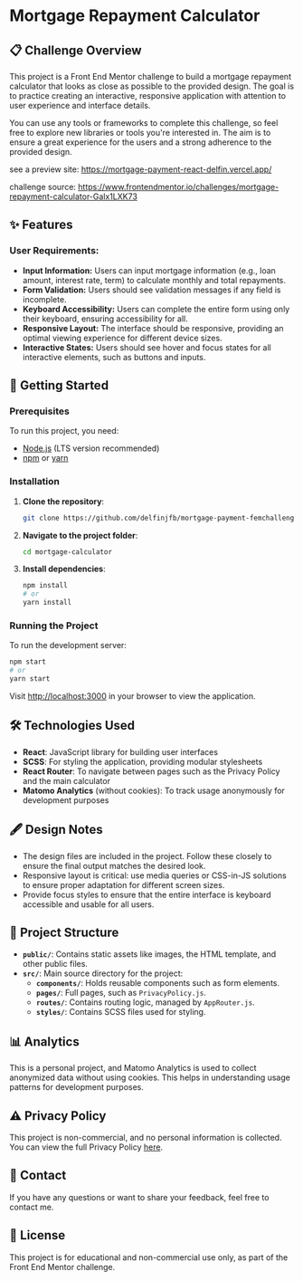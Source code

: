 # Mortgage Repayment Calculator

## 📋 Challenge Overview

This project is a Front End Mentor challenge to build a mortgage repayment calculator that looks as close as possible to the provided design. The goal is to practice creating an interactive, responsive application with attention to user experience and interface details.

You can use any tools or frameworks to complete this challenge, so feel free to explore new libraries or tools you're interested in. The aim is to ensure a great experience for the users and a strong adherence to the provided design.

see a preview site:
https://mortgage-payment-react-delfin.vercel.app/

challenge source:
https://www.frontendmentor.io/challenges/mortgage-repayment-calculator-Galx1LXK73

## ✨ Features

### User Requirements:

- **Input Information:** Users can input mortgage information (e.g., loan amount, interest rate, term) to calculate monthly and total repayments.
- **Form Validation:** Users should see validation messages if any field is incomplete.
- **Keyboard Accessibility:** Users can complete the entire form using only their keyboard, ensuring accessibility for all.
- **Responsive Layout:** The interface should be responsive, providing an optimal viewing experience for different device sizes.
- **Interactive States:** Users should see hover and focus states for all interactive elements, such as buttons and inputs.

## 🚀 Getting Started

### Prerequisites
To run this project, you need:

- [Node.js](https://nodejs.org/) (LTS version recommended)
- [npm](https://www.npmjs.com/) or [yarn](https://yarnpkg.com/)

### Installation
1. **Clone the repository**:
   ```bash
   git clone https://github.com/delfinjfb/mortgage-payment-femchallenge-.git
   ```

2. **Navigate to the project folder**:
   ```bash
   cd mortgage-calculator
   ```

3. **Install dependencies**:
   ```bash
   npm install
   # or
   yarn install
   ```

### Running the Project
To run the development server:

```bash
npm start
# or
yarn start
```

Visit [http://localhost:3000](http://localhost:3000) in your browser to view the application.

## 🛠️ Technologies Used

- **React**: JavaScript library for building user interfaces
- **SCSS**: For styling the application, providing modular stylesheets
- **React Router**: To navigate between pages such as the Privacy Policy and the main calculator
- **Matomo Analytics** (without cookies): To track usage anonymously for development purposes

## 🖋️ Design Notes

- The design files are included in the project. Follow these closely to ensure the final output matches the desired look.
- Responsive layout is critical: use media queries or CSS-in-JS solutions to ensure proper adaptation for different screen sizes.
- Provide focus styles to ensure that the entire interface is keyboard accessible and usable for all users.

## 📐 Project Structure

- **`public/`**: Contains static assets like images, the HTML template, and other public files.
- **`src/`**: Main source directory for the project:
  - **`components/`**: Holds reusable components such as form elements.
  - **`pages/`**: Full pages, such as `PrivacyPolicy.js`.
  - **`routes/`**: Contains routing logic, managed by `AppRouter.js`.
  - **`styles/`**: Contains SCSS files used for styling.

## 📊 Analytics
This is a personal project, and Matomo Analytics is used to collect anonymized data without using cookies. This helps in understanding usage patterns for development purposes.

## ⚠️ Privacy Policy
This project is non-commercial, and no personal information is collected. You can view the full Privacy Policy [here](http://localhost:3000/privacy-policy).

## 📧 Contact
If you have any questions or want to share your feedback, feel free to contact me.

## 🎨 License
This project is for educational and non-commercial use only, as part of the Front End Mentor challenge.

